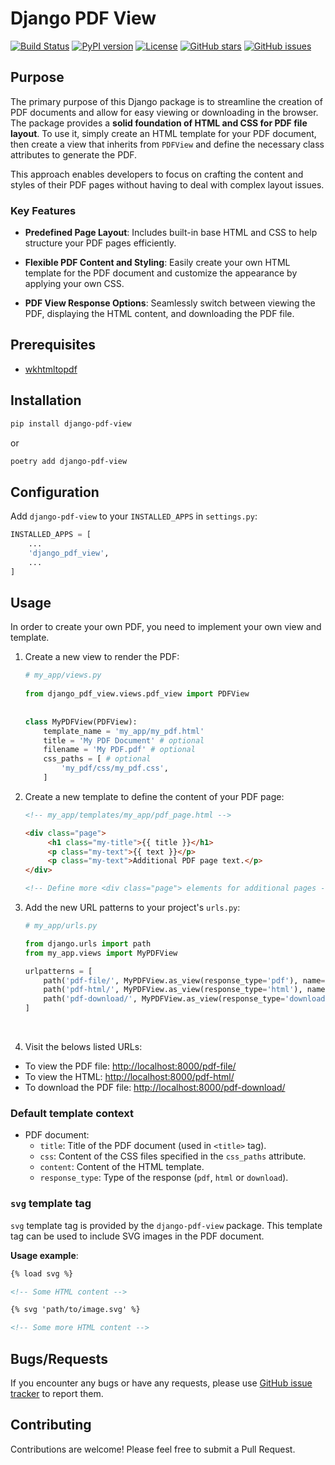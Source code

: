 # Django PDF View

[![Build Status](https://github.com/roknicmilos/django-pdf-view/actions/workflows/ci.yml/badge.svg?branch=main)](https://github.com/roknicmilos/django-pdf-view/actions/workflows/ci.yml/?query=branch:main)
[![PyPI version](https://img.shields.io/pypi/v/django-pdf-view.svg)](https://pypi.org/project/django-pdf-view/)
[![License](https://img.shields.io/badge/license-MIT-blue.svg)](https://opensource.org/licenses/MIT)
[![GitHub stars](https://img.shields.io/github/stars/roknicmilos/django-pdf-view.svg)](https://github.com/roknicmilos/django-pdf-view/stargazers)
[![GitHub issues](https://img.shields.io/github/issues/roknicmilos/django-pdf-view.svg)](https://github.com/<username>/<repository>/issues)

## Purpose

The primary purpose of this Django package is to streamline the creation of PDF
documents and allow for easy viewing or downloading in the browser. The package
provides a **solid foundation of HTML and CSS for PDF file layout**. To use it,
simply create an HTML template for your PDF document, then create a view that
inherits from `PDFView` and define the necessary class attributes to generate
the PDF.

This approach enables developers to focus on crafting the content and styles of
their PDF pages without having to deal with complex layout issues.

### Key Features

- **Predefined Page Layout**: Includes built-in base HTML and CSS to help
  structure your PDF pages efficiently.

- **Flexible PDF Content and Styling**: Easily create your own HTML template for
  the PDF document and customize the appearance by applying your own CSS.

- **PDF View Response Options**: Seamlessly switch between viewing the PDF,
  displaying the HTML content, and downloading the PDF file.

## Prerequisites

- [wkhtmltopdf](https://wkhtmltopdf.org/)

## Installation

```bash
pip install django-pdf-view
```

or

```bash
poetry add django-pdf-view
```

## Configuration

Add `django-pdf-view` to your `INSTALLED_APPS` in `settings.py`:

```python
INSTALLED_APPS = [
    ...
    'django_pdf_view',
    ...
]
```

## Usage

In order to create your own PDF, you need to implement your own view and
template.

1. Create a new view to render the PDF:

    ```python
   # my_app/views.py    
        
   from django_pdf_view.views.pdf_view import PDFView
        
        
   class MyPDFView(PDFView):
        template_name = 'my_app/my_pdf.html'
        title = 'My PDF Document' # optional
        filename = 'My PDF.pdf' # optional
        css_paths = [ # optional
            'my_pdf/css/my_pdf.css',
        ]
    ```

2. Create a new template to define the content of your PDF page:

   ```html
   <!-- my_app/templates/my_app/pdf_page.html -->
   
   <div class="page">
        <h1 class="my-title">{{ title }}</h1>
        <p class="my-text">{{ text }}</p>
        <p class="my-text">Additional PDF page text.</p>
   </div>
   
   <!-- Define more <div class="page"> elements for additional pages -->
   ```

3. Add the new URL patterns to your project's `urls.py`:

    ```python
    # my_app/urls.py    
    
    from django.urls import path
    from my_app.views import MyPDFView
    
    urlpatterns = [
        path('pdf-file/', MyPDFView.as_view(response_type='pdf'), name='pdf-file'),
        path('pdf-html/', MyPDFView.as_view(response_type='html'), name='pdf-html'),
        path('pdf-download/', MyPDFView.as_view(response_type='download'), name='pdf-download'),
    ]
    ```
   <br/>

4. Visit the belows listed URLs:

- To view the PDF
  file: [http://localhost:8000/pdf-file/](http://localhost:8000/pdf-file/)
- To view the
  HTML: [http://localhost:8000/pdf-html/](http://localhost:8000/pdf-html/)
- To download the PDF
  file: [http://localhost:8000/pdf-download/](http://localhost:8000/pdf-download/)

### Default template context

- PDF document:
    - `title`: Title of the PDF document (used in `<title>` tag).
    - `css`: Content of the CSS files specified in the `css_paths` attribute.
    - `content`: Content of the HTML template.
    - `response_type`: Type of the response (`pdf`, `html` or `download`).

### `svg` template tag

`svg` template tag is provided by the `django-pdf-view` package. This template
tag can be used to include SVG images in the PDF document.

**Usage example**:

```html
{% load svg %}

<!-- Some HTML content -->

{% svg 'path/to/image.svg' %}

<!-- Some more HTML content -->
```

## Bugs/Requests

If you encounter any bugs or have any requests, please use
[GitHub issue tracker](https://github.com/roknicmilos/django-pdf-view/issues)
to report them.

## Contributing

Contributions are welcome! Please feel free to submit a Pull Request.
